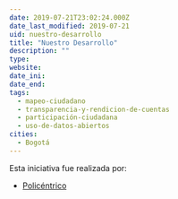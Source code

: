 ```yaml
---
date: 2019-07-21T23:02:24.000Z
date_last_modified: 2019-07-21
uid: nuestro-desarrollo
title: "Nuestro Desarrollo"
description: ""
type: 
website: 
date_ini: 
date_end: 
tags:
  - mapeo-ciudadano
  - transparencia-y-rendicion-de-cuentas
  - participación-ciudadana
  - uso-de-datos-abiertos
cities: 
  - Bogotá
---
```


Esta iniciativa fue realizada por:

- [Policéntrico](/organizaciones/policentrico)
